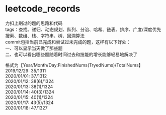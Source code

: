# leetcode_records
力扣上刷过的题的思路和代码  
tags：查找、递归、动态规划、队列、分治、哈希、链表、排序、广度/深度优先搜索、数组、栈、字符串、树、回溯算法  
commit包括当前已完成和尝试过未完成的题，这样有以下好处：  
一、可以显示当天做了那些题  
二、也可以看出哪些题随着时间过去和技能的增长能够轻易地解决了  
  
格式为【Year/Month/Day:FinishedNums(TryedNums)/TotalNums】  
2019/12/29: 35/1311  
2020/01/01: 37/1312  
2020/01/12: 38(6)/1324  
2020/01/13: 38(1)/1324  
2020/01/14: 40(3)/1324  
2020/01/15: 40(1)/1324  
2020/01/17: 43(5)/1324  
2020/01/18: 47/1327  
